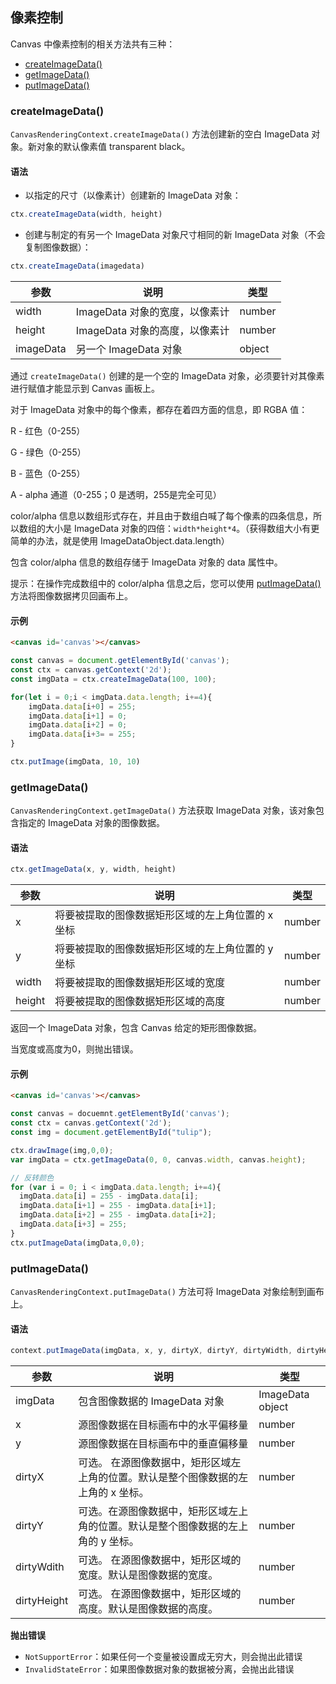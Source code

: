 ## 像素控制

Canvas 中像素控制的相关方法共有三种：

- [createImageData()](#createimagedata)
- [getImageData()](getimagedata)
- [putImageData()](putimagedata)

### createImageData()

`CanvasRenderingContext.createImageData()` 方法创建新的空白 ImageData 对象。新对象的默认像素值 transparent black。

#### 语法

- 以指定的尺寸（以像素计）创建新的 ImageData 对象：

```js
ctx.createImageData(width, height)
```

- 创建与制定的有另一个 ImageData 对象尺寸相同的新 ImageData 对象（不会复制图像数据）：

```js
ctx.createImageData(imagedata)
```

| 参数      | 说明                           | 类型   |
| --------- | ------------------------------ | ------ |
| width     | ImageData 对象的宽度，以像素计 | number |
| height    | ImageData 对象的高度，以像素计 | number |
| imageData | 另一个 ImageData 对象          | object |

通过 `createImageData()` 创建的是一个空的 ImageData 对象，必须要针对其像素进行赋值才能显示到 Canvas 画板上。

对于 ImageData 对象中的每个像素，都存在着四方面的信息，即 RGBA 值：

R - 红色（0-255）

G - 绿色（0-255）

B - 蓝色（0-255）

A - alpha 通道（0-255；0 是透明，255是完全可见）

color/alpha 信息以数组形式存在，并且由于数组白喊了每个像素的四条信息，所以数组的大小是 ImageData 对象的四倍：`width*height*4`。（获得数组大小有更简单的办法，就是使用 ImageDataObject.data.length）

包含 color/alpha 信息的数组存储于 ImageData 对象的 data 属性中。

提示：在操作完成数组中的 color/alpha 信息之后，您可以使用 [putImageData()](#putimagedata) 方法将图像数据拷贝回画布上。

#### 示例

```html
<canvas id='canvas'></canvas>
```

```js
const canvas = document.getElementById('canvas');
const ctx = canvas.getContext('2d');
const imgData = ctx.createImageData(100, 100);

for(let i = 0;i < imgData.data.length; i+=4){
    imgData.data[i+0] = 255;
    imgData.data[i+1] = 0;
    imgData.data[i+2] = 0;
    imgData.data[i+3= = 255;
}

ctx.putImage(imgData, 10, 10)
```

### getImageData()

`CanvasRenderingContext.getImageData()` 方法获取 ImageData 对象，该对象包含指定的 ImageData 对象的图像数据。

#### 语法

```js
ctx.getImageData(x, y, width, height)
```

| 参数   | 说明                                              | 类型   |
| ------ | ------------------------------------------------- | ------ |
| x      | 将要被提取的图像数据矩形区域的左上角位置的 x 坐标 | number |
| y      | 将要被提取的图像数据矩形区域的左上角位置的 y 坐标 | number |
| width  | 将要被提取的图像数据矩形区域的宽度                | number |
| height | 将要被提取的图像数据矩形区域的高度                | number |

返回一个 ImageData 对象，包含 Canvas 给定的矩形图像数据。

当宽度或高度为0，则抛出错误。

#### 示例

```html
<canvas id='canvas'></canvas>
```

```js
const canvas = docuemnt.getElementById('canvas');
const ctx = canvas.getContext('2d');
const img = document.getElementById("tulip");

ctx.drawImage(img,0,0);
var imgData = ctx.getImageData(0, 0, canvas.width, canvas.height);

// 反转颜色
for (var i = 0; i < imgData.data.length; i+=4){
  imgData.data[i] = 255 - imgData.data[i];
  imgData.data[i+1] = 255 - imgData.data[i+1];
  imgData.data[i+2] = 255 - imgData.data[i+2];
  imgData.data[i+3] = 255;
}
ctx.putImageData(imgData,0,0);
```

### putImageData()

`CanvasRenderingContext.putImageData()` 方法可将 ImageData 对象绘制到画布上。

#### 语法

```js
context.putImageData(imgData, x, y, dirtyX, dirtyY, dirtyWidth, dirtyHeight)
```

| 参数        | 说明                                                         | 类型             |
| ----------- | ------------------------------------------------------------ | ---------------- |
| imgData     | 包含图像数据的 ImageData 对象                                | ImageData object |
| x           | 源图像数据在目标画布中的水平偏移量                           | number           |
| y           | 源图像数据在目标画布中的垂直偏移量                           | number           |
| dirtyX      | 可选。 在源图像数据中，矩形区域左上角的位置。默认是整个图像数据的左上角的 x 坐标。 | number           |
| dirtyY      | 可选。在源图像数据中，矩形区域左上角的位置。默认是整个图像数据的左上角的 y 坐标。 | number           |
| dirtyWdith  | 可选。 在源图像数据中，矩形区域的宽度。默认是图像数据的宽度。 | number           |
| dirtyHeight | 可选。 在源图像数据中，矩形区域的高度。默认是图像数据的高度。 | number           |

**抛出错误**

- `NotSupportError`：如果任何一个变量被设置成无穷大，则会抛出此错误
- `InvalidStateError`：如果图像数据对象的数据被分离，会抛出此错误